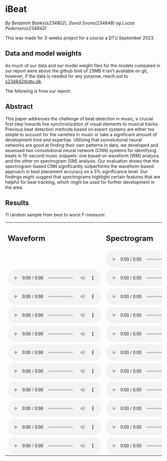 

# iBeat

_By Benjamin Banks(s234802), David Svane(234848) og Lucas Pedersen(s234842)_

This was made for 3-weeks project for a course a DTU September 2023. 

## Data and model weights
As much of our data and our model weight files for the models compared in our report were above the github limit of 25MB it isn't available on git, however, if the data is needed for any purpose, reach out to s234842@dtu.dk.


The following is frow our report:

## Abstract
This paper addresses the challenge of beat detection in music, a crucial first step towards live synchronization of visual elements to musical tracks. Previous beat detection methods based on expert systems are either too simple to account for the varieties in music or take a significant amount of development time and expertise. Utilizing that convolutional neural networks are good at finding their own patterns in data, we developed and assessed two convolutional neural network (CNN) systems for identifying beats in 10-second music snippets: one based on waveform (WM) analysis and the other on spectrogram (SM) analysis. Our evaluation shows that the spectrogram-based CNN significantly outperforms the waveform-based approach in beat placement accuracy on a 5% significance level. Our findings might suggest that spectrograms highlight certain features that are helpful for beat tracking, which might be used for further development in the area.

## Results
11 random sample from best to worst F-measure:





<table>
    <tr>
        <td>
            <h2>Waveform</h2>
        </td>
        <td>
            <h2>Spectrogram</h2>
        </td>
    </tr>
    <tr>
        <td>
                <a href="https://github.com/bforbanks/iBeat/blob/master/audio/spect_1994-967-127000.wav"></a>
        </td>
        <td>
            <audio controls="controls">
                <source type="audio/wav" src="audio/spect_1994-967-127000.wav"></source>
            </audio>
        </td>
    </tr>
    <tr>
        <td>
            <audio controls="controls">
                <source type="audio/wav" src="audio/wav_2003-2109-192000.wav"></source>
                <p>Your browser does not support the audio element.</p>
            </audio>
        </td>
        <td>
            <audio controls="controls">
                <source type="audio/wav" src="audio/spect_2003-2109-192000.wav"></source>
                <p>Your browser does not support the audio element.</p>
            </audio>
        </td>
    </tr>
    <tr>
        <td>
            <audio controls="controls">
                <source type="audio/wav" src="audio/wav_1999-1535-147000.wav"></source>
                <p>Your browser does not support the audio element.</p>
            </audio>
        </td>
        <td>
            <audio controls="controls">
                <source type="audio/wav" src="audio/spect_1999-1535-147000.wav"></source>
                <p>Your browser does not support the audio element.</p>
            </audio>
        </td>
    </tr>
    <tr>
        <td>
            <audio controls="controls">
                <source type="audio/wav" src="audio/wav_2001-1887-0.wav"></source>
                <p>Your browser does not support the audio element.</p>
            </audio>
        </td>
        <td>
            <audio controls="controls">
                <source type="audio/wav" src="audio/spect_2001-1887-0.wav"></source>
                <p>Your browser does not support the audio element.</p>
            </audio>
        </td>
    </tr>
    <tr>
        <td>
            <audio controls="controls">
                <source type="audio/wav" src="audio/wav_2011-3143-166000.wav"></source>
                <p>Your browser does not support the audio element.</p>
            </audio>
        </td>
        <td>
            <audio controls="controls">
                <source type="audio/wav" src="audio/spect_2011-3143-166000.wav"></source>
                <p>Your browser does not support the audio element.</p>
            </audio>
        </td>
    </tr>
    <tr>
        <td>
            <audio controls="controls">
                <source type="audio/wav" src="audio/wav_2002-1946-0.wav"></source>
                <p>Your browser does not support the audio element.</p>
            </audio>
        </td>
        <td>
            <audio controls="controls">
                <source type="audio/wav" src="audio/spect_2002-1946-0.wav"></source>
                <p>Your browser does not support the audio element.</p>
            </audio>
        </td>
    </tr>
    <tr>
        <td>
            <audio controls="controls">
                <source type="audio/wav" src="audio/wav_2015-3701-0.wav"></source>
                <p>Your browser does not support the audio element.</p>
            </audio>
        </td>
        <td>
            <audio controls="controls">
                <source type="audio/wav" src="audio/spect_2015-3701-0.wav"></source>
                <p>Your browser does not support the audio element.</p>
            </audio>
        </td>
    </tr>
    <tr>
        <td>
            <audio controls="controls">
                <source type="audio/wav" src="audio/wav_1996-1166-126000.wav"></source>
                <p>Your browser does not support the audio element.</p>
            </audio>
        </td>
        <td>
            <audio controls="controls">
                <source type="audio/wav" src="audio/spect_1996-1166-126000.wav"></source>
                <p>Your browser does not support the audio element.</p>
            </audio>
        </td>
    </tr>
    <tr>
        <td>
            <audio controls="controls">
                <source type="audio/wav" src="audio/wav_1996-1222-0.wav"></source>
                <p>Your browser does not support the audio element.</p>
            </audio>
        </td>
        <td>
            <audio controls="controls">
                <source type="audio/wav" src="audio/spect_1996-1222-0.wav"></source>
                <p>Your browser does not support the audio element.</p>
            </audio>
        </td>
    </tr>
    <tr>
        <td>
            <audio controls="controls">
                <source type="audio/wav" src="audio/wav_2010-3030-103000.wav"></source>
                <p>Your browser does not support the audio element.</p>
            </audio>
        </td>
        <td>
            <audio controls="controls">
                <source type="audio/wav" src="audio/spect_2010-3030-103000.wav"></source>
                <p>Your browser does not support the audio element.</p>
            </audio>
        </td>
    </tr>
    <tr>
        <td>
            <audio controls="controls">
                <source type="audio/wav" src="audio/wav_2018-4033-66000.wav"></source>
                <p>Your browser does not support the audio element.</p>
            </audio>
        </td>
        <td>
            <audio controls="controls">
                <source type="audio/wav" src="audio/spect_2018-4033-66000.wav"></source>
                <p>Your browser does not support the audio element.</p>
            </audio>
        </td>
    </tr>
</table>
